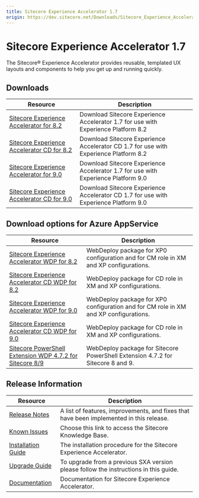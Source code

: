 ```yaml
---
title: Sitecore Experience Accelerator 1.7
origin: https://dev.sitecore.net/Downloads/Sitecore_Experience_Accelerator/17/Sitecore_Experience_Accelerator_17_Initial_Release.aspx
---
```


# Sitecore Experience Accelerator 1.7

The Sitecore® Experience Accelerator provides reusable, templated UX layouts and components to help you get up and running quickly.

## Downloads

 | Resource | Description |
 | --- | --- |
 | [Sitecore Experience Accelerator for 8.2](https://sitecoredev.azureedge.net/~/media/A97CE3C270F84AB3AE9EE598D720EBE7.ashx?date=20180419T105645) | Download Sitecore Experience Accelerator 1.7 for use with Experience Platform 8.2 |
 | [Sitecore Experience Accelerator CD for 8.2](https://sitecoredev.azureedge.net/~/media/2AC3DD8738DC4E53952A83A642BBFB4B.ashx?date=20180419T105645) | Download Sitecore Experience Accelerator CD 1.7 for use with Experience Platform 8.2 |
 | [Sitecore Experience Accelerator for 9.0](https://sitecoredev.azureedge.net/~/media/573443081B494E2B9D83D3208B549E49.ashx?date=20180419T105645) | Download Sitecore Experience Accelerator 1.7 for use with Experience Platform 9.0 |
 | [Sitecore Experience Accelerator CD for 9.0](https://sitecoredev.azureedge.net/~/media/E6318576C26748979B85B8F583272FA5.ashx?date=20180419T105645) | Download Sitecore Experience Accelerator CD 1.7 for use with Experience Platform 9.0 |

## Download options for Azure AppService

 | Resource | Description |
 | --- | --- |
 | [Sitecore Experience Accelerator WDP for 8.2](https://sitecoredev.azureedge.net/~/media/E26861A49A7B4F07AD348C1B9800B115.ashx?date=20180419T105644) | WebDeploy package for XP0 configuration and for CM role in XM and XP configurations. |
 | [Sitecore Experience Accelerator CD WDP for 8.2](https://sitecoredev.azureedge.net/~/media/0F2CEF31BA054F8C9577EDF56B4EB97D.ashx?date=20180419T105644) | WebDeploy package for CD role in XM and XP configurations. |
 | [Sitecore Experience Accelerator WDP for 9.0](https://sitecoredev.azureedge.net/~/media/035C469FF15442D9AE282AB2C125339C.ashx?date=20180419T105645) | WebDeploy package for XP0 configuration and for CM role in XM and XP configurations. |
 | [Sitecore Experience Accelerator CD WDP for 9.0](https://sitecoredev.azureedge.net/~/media/58DBBA4F1D2A44DB95725266DA130F6E.ashx?date=20180419T105644) | WebDeploy package for CD role in XM and XP configurations. |
 | [Sitecore PowerShell Extension WDP 4.7.2 for Sitecore 8/9](https://sitecoredev.azureedge.net/~/media/4918E7ADAAF049F4BC7BA5B73561F24F.ashx?date=20180125T145450) | WebDeploy package for Sitecore PowerShell Extension 4.7.2 for Sitecore 8 and 9. |

## Release Information

 | Resource | Description |
 | --- | --- |
 | [Release Notes](https://dev.sitecore.net:443/downloads/Sitecore%20Experience%20Accelerator/17/Sitecore%20Experience%20Accelerator%2017%20Initial%20Release/Release%20Notes) | A list of features, improvements, and fixes that have been implemented in this release. |
 | [Known Issues](https://kb.sitecore.net/articles/196733) | Choose this link to access the Sitecore Knowledge Base. |
 | [Installation Guide](https://sitecoredev.azureedge.net/~/media/C7D380BB0A5F4B56AC325694DCAB0892.ashx?date=20180418T142355) | The installation procedure for the Sitecore Experience Accelerator. |
 | [Upgrade Guide](https://sitecoredev.azureedge.net/~/media/BAD5C20CB78D4C9D9E43FCD5E5DD64BB.ashx?date=20180418T142419) | To upgrade from a previous SXA version please follow the instructions in this guide. |
 | [Documentation](https://doc.sitecore.com/developers/sxa/17/sitecore-experience-accelerator/en/index-en.html) | Documentation for Sitecore Experience Accelerator. |